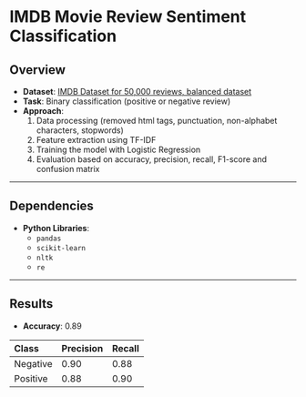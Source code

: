 # IMDB Movie Review Sentiment Classification

## Overview

* **Dataset**: [IMDB Dataset for 50,000 reviews, balanced dataset](https://docs.google.com/spreadsheets/d/1f6J3OKZEKWR0x69n9OvgaXtjq-pyR4Mif1_5ad_1mzU/edit?usp=sharing)
* **Task**: Binary classification (positive or negative review)
* **Approach**:
    1.  Data processing (removed html tags, punctuation, non-alphabet characters, stopwords)
    2.  Feature extraction using TF-IDF
    3.  Training the model with Logistic Regression
    4.  Evaluation based on accuracy, precision, recall, F1-score and confusion matrix

***

## Dependencies

* **Python Libraries**:
    * `pandas`
    * `scikit-learn`
    * `nltk`
    * `re`

***

## Results

* **Accuracy**: 0.89

| Class    | Precision | Recall |
| :------- | :-------- | :----- |
| Negative | 0.90      | 0.88   |
| Positive | 0.88      | 0.90   |

